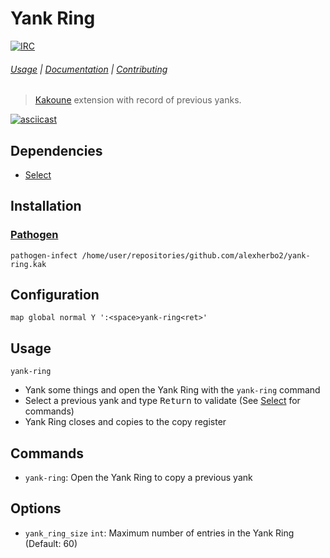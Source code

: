 # Yank Ring

[![IRC][IRC Badge]][IRC]

###### [Usage](#usage) | [Documentation](#commands) | [Contributing](CONTRIBUTING)

> [Kakoune] extension with record of previous yanks.

[![asciicast](https://asciinema.org/a/219306.svg)](https://asciinema.org/a/219306)

## Dependencies

- [Select]

## Installation

### [Pathogen]

``` kak
pathogen-infect /home/user/repositories/github.com/alexherbo2/yank-ring.kak
```

## Configuration

``` kak
map global normal Y ':<space>yank-ring<ret>'
```

## Usage

```
yank-ring
```

- Yank some things and open the Yank Ring with the `yank-ring` command
- Select a previous yank and type <kbd>Return</kbd> to validate (See [Select] for commands)
- Yank Ring closes and copies to the copy register

## Commands

- `yank-ring`: Open the Yank Ring to copy a previous yank

## Options

- `yank_ring_size` `int`: Maximum number of entries in the Yank Ring (Default: 60)

[Kakoune]: http://kakoune.org
[IRC]: https://webchat.freenode.net?channels=kakoune
[IRC Badge]: https://img.shields.io/badge/IRC-%23kakoune-blue.svg
[Pathogen]: https://github.com/alexherbo2/pathogen.kak
[Select]: https://github.com/alexherbo2/select.kak
